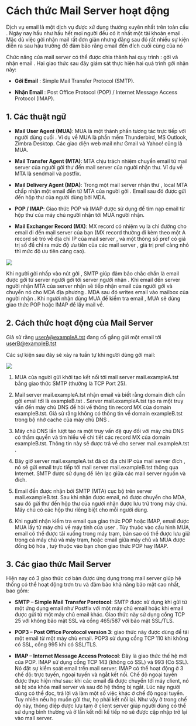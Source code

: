 # Cách thức Mail Server hoạt động

Dịch vụ email là một dịch vụ được xử dụng thường xuyên nhất trên toàn cầu . Ngày nay hầu như hầu hết mọi người đều có ít nhất một tài khoản email . Mặc dù việc gởi nhận mail rất đơn giản nhưng đằng sau đó rất nhiều sự kiện diễn ra sau hậu trường để đảm bảo rằng email đến đích cuối cùng của nó

Chức năng của mail server có thể được chia thành hai quy trình : gởi và nhận email . Hai giao thức sau đây giám sát thực hiện hai quá trình gởi nhận này:

- **Gởi Email** : Simple Mail Transfer Protocol (SMTP).

- **Nhận Email** : Post Office Protocol (POP) / Internet Message Access Protocol (IMAP).

## 1. Các thuật ngữ

- **Mail User Agent (MUA)**: MUA là một thành phần tương tác trực tiếp với người dùng cuối . Ví dụ về MUA là phần mềm Thunderbird, MS Outlook, Zimbra Desktop. Các giao diện web mail như Gmail và Yahoo! cũng là MUA.

- **Mail Transfer Agent (MTA)**: MTA chịu trách nhiệm chuyển email từ mail server của người gởi thư đến mail server của người nhận thư. Ví dụ về MTA là sendmail và postfix.

- **Mail Delivery Agent (MDA)**: Trong một mail server nhận thư , local MTA chấp nhận một email đến từ MTA của người gởi . Email sau đó được gửi đến hộp thư của người dùng bởi MDA.

- **POP / IMAP**: Giao thức POP và IMAP được sử dụng để tìm nạp email từ hộp thư của máy chủ người nhận tới MUA người nhận.

- **Mail Exchanger Record (MX)**: MX record có nhiệm vụ là chỉ đường cho email đi đến mail server của bạn (MX record thường đi kèm theo một A record sẽ trỏ về địa chỉ IP của mail server , và một thông số pref có giá trị số để chỉ ra mức độ ưu tiên của các mail server , giá trị pref càng nhỏ thì mức độ ưu tiên càng cao).

<img src="https://imgur.com/NYlxlWM.png">

Khi người gởi nhấp vào nút gởi , SMTP giúp đảm bảo chắc chắn là email được gởi từ server người gởi tới server người nhận . Khi email đến server người nhận MTA của server nhận sẽ tiếp nhận email của người gởi và chuyển nó cho MDA địa phương . MDA sau đó writes email vào mailbox của người nhận . Khi người nhận dùng MUA để kiểm tra email , MUA sẽ dùng giao thức POP hoặc IMAP để lấy mail về.

## 2. Cách thức hoạt động của Mail Server

Giả sử rằng userA@exampleA.tst đang cố gắng gửi một email tới userB@exampleB.tst

Các sự kiện sau đây sẽ xảy ra tuần tự khi người dùng gởi mail:

<img src="https://imgur.com/MkQgkL3.png">

1. MUA của người gửi khởi tạo kết nối tới mail server mail.exampleA.tst bằng giao thức SMTP (thường là TCP Port 25).

2. Mail server mail.exampleA.tst nhận email và biết rằng domain đích cần gởi email tới là exampleB.tst . Server mail.exampleA.tst tạo ra một truy vấn đến máy chủ DNS để hỏi về thông tin record MX của domain exampleB.tst. Giả sử rằng không có thông tin về domain exampleB.tst trong bộ nhớ cache của máy chủ DNS .

3. Máy chủ DNS lần lượt tạo ra một truy vấn đệ quy đối với máy chủ DNS có thẩm quyền và tìm hiểu về chi tiết các record MX của domain exampleB.tst. Thông tin này sẽ được trả về cho server mail.exampleA.tst .

4. Bây giờ server mail.exampleA.tst đã có địa chỉ IP của mail server đích , nó sẽ gửi email trực tiếp tới mail server mail.exampleB.tst thông qua Internet. SMTP được sử dụng để liên lạc giữa các mail server nguồn và đích.
5. Email đến được nhận bởi SMTP (MTA) cục bộ trên server mail.exampleB.tst. Sau khi nhận được email, nó được chuyển cho MDA, sau đó gửi thư đến hộp thư của người nhận được lưu trữ trong máy chủ. Máy chủ có các hộp thư riêng biệt cho mỗi người dùng.

6. Khi người nhận kiểm tra email qua giao thức POP hoặc IMAP, email được MUA lấy từ máy chủ về máy tính của user . Tùy thuộc vào cấu hình MUA, email có thể được tải xuống trong máy trạm, bản sao có thể được lưu giữ trong cả máy chủ và máy trạm, hoặc email giữa máy chủ và MUA được đồng bộ hóa , tuỳ thuộc vào bạn chọn giao thức POP hay IMAP.

## 3. Các giao thức Mail Server

Hiện nay có 3 giao thức cơ bản được ứng dụng trong mail server giúp hệ thống có thể hoạt động trơn tru và đảm bảo khả năng bảo mật cao nhất, bao gồm:

- **SMTP – Simple Mail Transfer Porotocol**: SMTP được sử dụng khi gửi từ một ứng dụng email như Postfix với một máy chủ email hoặc khi email được gửi từ một máy chủ email khác. Giao thức này sử dụng cổng TCP 25 với không bảo mật SSL và cổng 465/587 với bảo mật SSL/TLS.

- **POP3 – Post Office Porotocol version 3**: giao thức này được dùng để tải một email từ một máy chủ email. POP3 sử dụng cổng TCP 110 khi không có SSL, cổng 995 khi có SSL/TLS.

- **IMAP – Internet Message Access Protocol**: Đây là giao thức thế hệ mới của POP. IMAP sử dụng cổng TCP 143 (không có SSL) và 993 (Có SSL). Nó đặt sự kiểm soát email trên mail server. IMAP có thể hoạt động ở 3 chế độ: trực tuyến, ngoại tuyến và ngắt kết nối. Chế độ ngoại tuyến được thực hiện như sau: khi các email đã được chuyển tới máy client, nó sẽ bị xóa khỏa mail server và sau đó hệ thống bị ngắt. Lúc này người dùng có thể đọc, trả lời và làm một số việc khác ở chế độ ngoại tuyến. Tuy nhiên nếu họ muốn gửi thư, họ phải kết nối lại. Như vậy ở trong chế độ này, thông điệp được lưu tạm ở client server giúp người dùng có thể sử dụng bình thường và ở lần kết nối kế tiếp nó sẽ được cập nhập trở lại vào mail server.